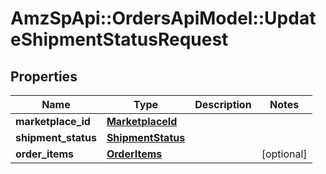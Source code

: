 # AmzSpApi::OrdersApiModel::UpdateShipmentStatusRequest

## Properties
Name | Type | Description | Notes
------------ | ------------- | ------------- | -------------
**marketplace_id** | [**MarketplaceId**](MarketplaceId.md) |  | 
**shipment_status** | [**ShipmentStatus**](ShipmentStatus.md) |  | 
**order_items** | [**OrderItems**](OrderItems.md) |  | [optional] 

